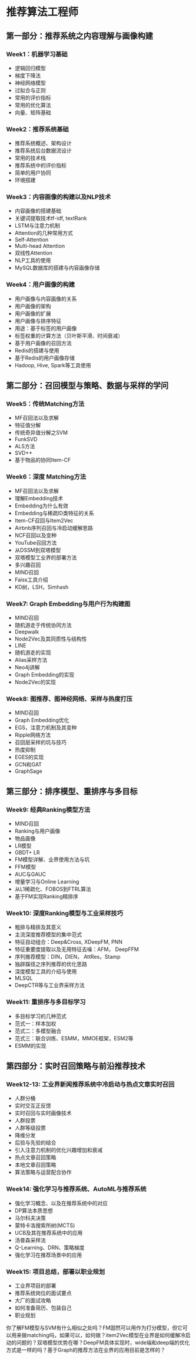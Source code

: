 # 推荐算法工程师
## 第一部分：推荐系统之内容理解与画像构建
### Week1：机器学习基础
- 逻辑回归模型
- 梯度下降法
- 神经网络模型
- 过拟合与正则
- 常用的评价指标
- 常用的优化算法
- 向量、矩阵基础

### Week2：推荐系统基础
- 推荐系统概述、架构设计
- 推荐系统后台数据流设计
- 常用的技术栈
- 推荐系统中的评价指标
- 简单的用户协同
- 环境搭建

### Week3：内容画像的构建以及NLP技术
- 内容画像的搭建基础
- 关键词提取技术tf-idf, textRank
- LSTM与注意力机制
- Attention的几种常用方式
- Self-Attention
- Multi-head Attention
- 双线性Attention
- NLP工具的使用
- MySQL数据库的搭建与内容画像存储

### Week4：用户画像的构建
- 用户画像与内容画像的关系
- 用户画像的架构
- 用户画像的扩展
- 用户画像与排序特征
- 用途：基于标签的用户画像
- 标签权重的计算方法（贝叶斯平滑、时间衰减）
- 基于用户画像的召回方法
- Redis的搭建与使用
- 基于Redis的用户画像存储
- Hadoop, Hive, Spark等工具使用

## 第二部分：召回模型与策略、数据与采样的学问
### Week5：传统Matching方法
- MF召回法以及求解
- 特征值分解
- 传统奇异值分解之SVM
- FunkSVD 
- ALS方法
- SVD++
- 基于物品的协同Item-CF

### Week6：深度 Matching方法
- MF召回法以及求解
- 理解Embedding技术
- Embedding为什么有效
- Embedding与稀疏ID类特征的关系
- Item-CF召回与Item2Vec
- Airbnb序列召回与冷启动缓解思路
- NCF召回以及变种
- YouTube召回方法
- 从DSSM到双塔模型
- 双塔模型工业界的部署方法
- 多兴趣召回
- MIND召回
- Faiss工具介绍
- KD树，LSH，Simhash

### Week7: Graph Embedding与用户行为构建图
- MIND召回
- 随机游走于传统协同方法
- Deepwalk
- Node2Vec及其同质性与结构性
- LINE 
- 随机游走的实现
- Alias采样方法
- Neo4j讲解
- Graph Embedding的实现
- Node2Vec的实现

### Week8: 图推荐、图神经网络、采样与热度打压
- MIND召回
- Graph Embedding优化
- EGS，注意力机制及其变种
- Ripple网络方法
- 召回层采样的坑与技巧
- 热度抑制
- EGES的实现
- GCN和GAT 
- GraphSage

## 第三部分：排序模型、重排序与多目标
### Week9: 经典Ranking模型方法
- MIND召回
- Ranking与用户画像
- 物品画像
- LR模型
- GBDT+ LR
- FM模型详解、业界使用方法与坑
- FFM模型
- AUC与GAUC
- 增量学习与Online Learning
- 从L1稀疏化、FOBOS到FTRL算法
- 基于FM实现Ranking精排序

### Week10: 深度Ranking模型与工业采样技巧
- 粗排与精排及其意义
- 主流深度推荐模型的集中范式
- 特征自动组合：Deep&Cross, XDeepFM, PNN
- 特征重要度提取以及无用特征去噪：AFM， DeepFFM
- 序列推荐模型：DIN，DIEN， AttRes，Stamp
- 独辟蹊径之序列推荐的优化思路
- 深度模型工具的介绍与使用
- MLSQL
- DeepCTR等与工业界采样方法

### Week11: 重排序与多目标学习
- 多目标学习的几种范式
- 范式一：样本加权
- 范式二：多模型融合
- 范式三：联合训练、ESMM，MMOE框架，ESM2等
- ESMM的实现

## 第四部分：实时召回策略与前沿推荐技术
### Week12-13: 工业界新闻推荐系统中冷启动与热点文章实时召回
- 人群分桶
- 实时交互正反馈
- 实时召回与实时画像技术
- 人群投票
- 人群等级投票
- 降维分发
- 后验与先验的结合
- 引入注意力机制的优化兴趣增加和衰减
- 热点文章召回策略
- 本地文章召回策略
- 算法策略与运营配合协作

### Week14: 强化学习与推荐系统、AutoML与推荐系统
- 强化学习概念、以及在推荐系统中的对应
- DP算法本质思想
- 马尔科夫决策
- 蒙特卡洛搜索所树(MCTS)
- UCB及其在推荐系统中的应用
- 汤普森采样法
- Q-Learning、DRN、策略梯度
- 强化学习在推荐场景中的应用

### Week15: 项目总结，部署以职业规划
- 工业界项目的部署
- 推荐系统岗位的面试要点
- 大厂的面试攻略
- 如何准备简历、包装自己
- 职业规划

你了解FM模型与SVM有什么相似之处吗？FM固然可以用作为打分模型，但它可以用来做matching吗，如果可以，如何做？item2Vec模型在业界是如何缓解冷启动的问题的？双塔模型优势在哪？DeepFM具体实现时，wide端和deep端的优化方式是一样的吗？基于Graph的推荐方法在业界的应用目前是怎样的？

